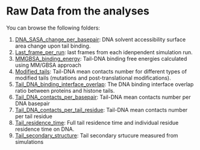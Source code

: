 # Raw Data from the analyses

You can browse the following folders:
1. [DNA_SASA_change_per_basepair](DNA_SASA_change_per_basepair): DNA solvent accessibility surface area change upon tail binding.
2. [Last_frame_per_run](Last_frame_per_run): last frames from each idenpendent simulation run. 
3. [MMGBSA_binding_energy](MMGBSA_binding_energy): Tail-DNA binding free energies calculated using MM/GBSA approach
4. [Modified_tails](Modified_tails):  Tail-DNA mean contacts number for different types of modified tails (mutations and post-translational modifications).
5. [Tail_DNA_binding_interface_overlap](Tail_DNA_binding_interface_overlap):  The DNA binding interface overlap ratio between proteins and histone tails.
6. [Tail_DNA_contacts_per_basepair](Tail_DNA_contacts_per_basepair): Tail-DNA mean contacts number per DNA basepair
7. [Tail_DNA_contacts_per_tail_residue](Tail_DNA_contacts_per_tail_residue): Tail-DNA mean contacts number per tail residue
8. [Tail_residence_time](Tail_residence_time): Full tail residence time and individual residue residence time on DNA.
9. [Tail_secondary_structure](Tail_secondary_structure): Tail secondary srtucure measured from simulations
